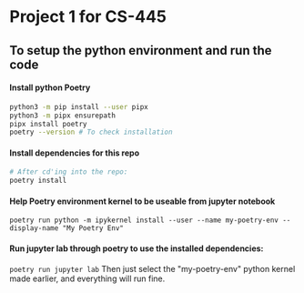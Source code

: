 # Project 1 for CS-445

## To setup the python environment and run the code

#### Install python Poetry
```bash
python3 -m pip install --user pipx
python3 -m pipx ensurepath
pipx install poetry
poetry --version # To check installation
```

#### Install dependencies for this repo
```bash
# After cd'ing into the repo:
poetry install
```

#### Help Poetry environment kernel to be useable from jupyter notebook
`poetry run python -m ipykernel install --user --name my-poetry-env --display-name "My Poetry Env"`

#### Run jupyter lab through poetry to use the installed dependencies:
`poetry run jupyter lab`
Then just select the "my-poetry-env" python kernel made earlier, and everything will run fine.